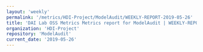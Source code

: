 ```yaml
---
layout: 'weekly'
permalink: '/metrics/HDI-Project/ModelAudit/WEEKLY-REPORT-2019-05-26'
title: 'DAI Lab OSS Metrics Metrics report for ModelAudit | WEEKLY-REPORT-2019-05-26'
organization: 'HDI-Project'
repository: 'ModelAudit'
current_date: '2019-05-26'
---
```

